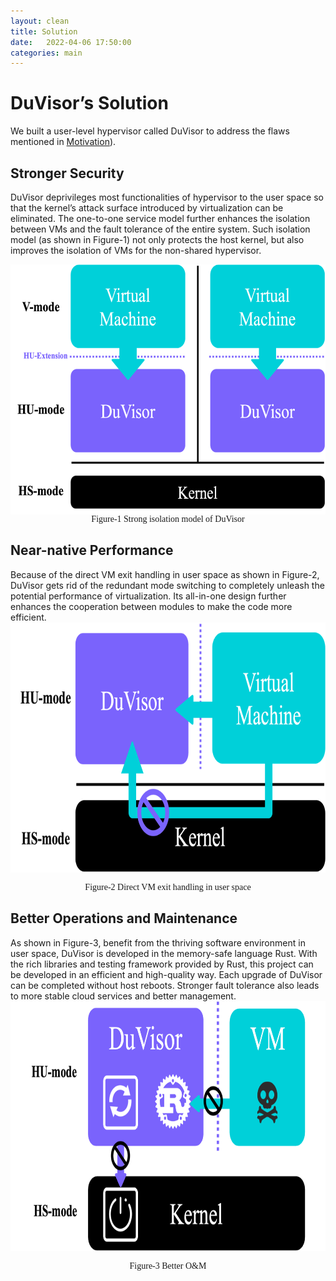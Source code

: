 ```yaml
---
layout: clean 
title: Solution
date:   2022-04-06 17:50:00
categories: main
---
```

# DuVisor’s Solution
We built a user-level hypervisor called DuVisor to address the flaws mentioned in [Motivation](./motivation.md)).
## Stronger Security
DuVisor deprivileges most functionalities of hypervisor to the user space so that the kernel’s attack surface introduced by virtualization can be eliminated. The one-to-one service model further enhances the isolation between VMs and the fault tolerance of the entire system. Such isolation model (as shown in Figure-1) not only protects the host kernel, but also improves the isolation of VMs for the non-shared hypervisor.

<img align="center" width="640" height="400" src="../img/isolation.png"/>
<font face="黑体"><center>Figure-1 Strong isolation model of DuVisor</center></font>

## Near-native Performance
Because of the direct VM exit handling in user space as shown in Figure-2, DuVisor gets rid of the redundant mode switching to completely unleash the potential performance of virtualization. Its all-in-one design further enhances the cooperation between modules to make the code more efficient.
<img align="center" width="640" height="400" src="../img/performance.png"/>
<font face="黑体"><center>Figure-2 Direct VM exit handling in user space</center></font>

## Better Operations and Maintenance
As shown in Figure-3, benefit from the thriving software environment in user space, DuVisor is developed in the memory-safe language Rust. With the rich libraries and testing framework provided by Rust, this project can be developed in an efficient and high-quality way. Each upgrade of DuVisor can be completed without host reboots. Stronger fault tolerance also leads to more stable cloud services and better management.
<img align="center" width="640" height="400" src="../img/better.png"/>
<font face="黑体"><center>Figure-3 Better O&M</center></font>